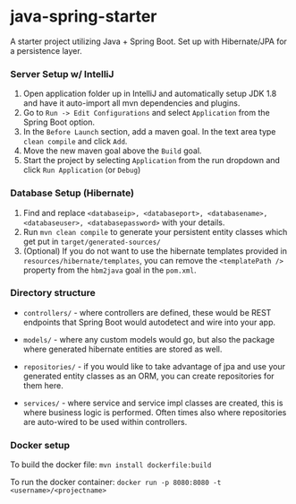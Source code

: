 # java-spring-starter

A starter project utilizing Java + Spring Boot. Set up with Hibernate/JPA for a persistence layer.

### Server Setup w/ IntelliJ

1. Open application folder up in IntelliJ and automatically setup JDK 1.8 and have it auto-import all mvn dependencies and plugins.
2. Go to `Run -> Edit Configurations` and select `Application` from the Spring Boot option.
3. In the `Before Launch` section, add a maven goal. In the text area type `clean compile` and click `Add`.
4. Move the new maven goal above the `Build` goal.
5. Start the project by selecting `Application` from the run dropdown and click `Run Application` (or `Debug`)

### Database Setup (Hibernate)

1. Find and replace `<databaseip>, <databaseport>, <databasename>, <databaseuser>, <databasepassword>` with your details.
2. Run `mvn clean compile` to generate your persistent entity classes which get put in `target/generated-sources/`
3. (Optional) If you do not want to use the hibernate templates provided in `resources/hibernate/templates`, you can remove the `<templatePath />` property from the `hbm2java` goal in the `pom.xml`.

### Directory structure

* `controllers/` - where controllers are defined, these would be REST endpoints that Spring Boot would autodetect and wire into your app.

* `models/` - where any custom models would go, but also the package where generated hibernate entities are stored as well.

* `repositories/` - if you would like to take advantage of jpa and use your generated entity classes as an ORM, you can create repositories for them here.

* `services/` - where service and service impl classes are created, this is where business logic is performed. Often times also where repositories are auto-wired to be used within controllers.

### Docker setup

To build the docker file: `mvn install dockerfile:build`

To run the docker container: `docker run -p 8080:8080 -t <username>/<projectname>`
